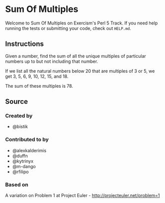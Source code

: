 # Sum Of Multiples

Welcome to Sum Of Multiples on Exercism's Perl 5 Track.
If you need help running the tests or submitting your code, check out `HELP.md`.

## Instructions

Given a number, find the sum of all the unique multiples of particular numbers up to
but not including that number.

If we list all the natural numbers below 20 that are multiples of 3 or 5,
we get 3, 5, 6, 9, 10, 12, 15, and 18.

The sum of these multiples is 78.

## Source

### Created by

- @bistik

### Contributed to by

- @alexkalderimis
- @duffn
- @kytrinyx
- @m-dango
- @rfilipo

### Based on

A variation on Problem 1 at Project Euler - http://projecteuler.net/problem=1